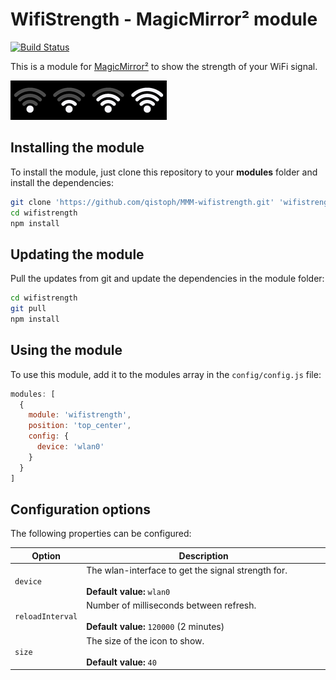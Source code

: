 # WifiStrength - MagicMirror² module

[![Build Status](https://travis-ci.org/qistoph/MMM-wifistrength.svg?branch=master)](https://travis-ci.org/qistoph/MMM-wifistrength)

This is a module for [MagicMirror²](https://github.com/MichMich/MagicMirror) to
show the strength of your WiFi signal.

![Example Visualization](.previews/wifistrength.png)

## Installing the module

To install the module, just clone this repository to your __modules__ folder and
install the dependencies:

````bash
git clone 'https://github.com/qistoph/MMM-wifistrength.git' 'wifistrength'
cd wifistrength
npm install
````

## Updating the module

Pull the updates from git and update the dependencies in the module folder:

````bash
cd wifistrength
git pull
npm install
````

## Using the module

To use this module, add it to the modules array in the `config/config.js` file:

```javascript
modules: [
  {
    module: 'wifistrength',
    position: 'top_center',
    config: {
      device: 'wlan0'
    }
  }
]
```

## Configuration options

The following properties can be configured:

<table width="100%">
  <thead>
    <tr>
      <th>Option</th>
      <th width="100%">Description</th>
    </tr>
  </thead>
  <tbody>
    <tr>
      <td><code>device</code></td>
      <td>The wlan-interface to get the signal strength for.<br>
      <br><b>Default value:</b> <code>wlan0</code></td>
    </tr>
    <tr>
      <td><code>reloadInterval</code></td>
      <td>Number of milliseconds between refresh.<br>
      <br><b>Default value:</b> <code>120000</code> (2 minutes)</td>
    </tr>
    <tr>
      <td><code>size</code></td>
      <td>The size of the icon to show.<br>
      <br><b>Default value:</b> <code>40</code></td>
    </tr>
  </tbody>
</table>
